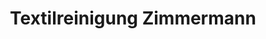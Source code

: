 ---
title: "Textilreinigung Zimmermann"
url: /tuebingen/textilreinigung-zimmermann/
shop: Wäscherei
---